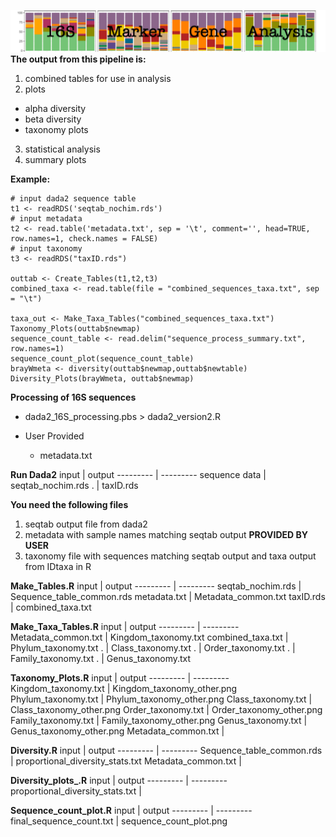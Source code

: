 ![logo](/images/Picture1.png)
**The output from this pipeline is:**
1) combined tables for use in analysis
2) plots
 - alpha diversity
 - beta diversity
 - taxonomy plots
3) statistical analysis
4) summary plots


**Example:**
```
# input dada2 sequence table
t1 <- readRDS('seqtab_nochim.rds')
# input metadata
t2 <- read.table('metadata.txt', sep = '\t', comment='', head=TRUE, row.names=1, check.names = FALSE)
# input taxonomy
t3 <- readRDS("taxID.rds")

outtab <- Create_Tables(t1,t2,t3)
combined_taxa <- read.table(file = "combined_sequences_taxa.txt", sep = "\t")

taxa_out <- Make_Taxa_Tables("combined_sequences_taxa.txt")
Taxonomy_Plots(outtab$newmap)
sequence_count_table <- read.delim("sequence_process_summary.txt", row.names=1)
sequence_count_plot(sequence_count_table)
brayWmeta <- diversity(outtab$newmap,outtab$newtable)
Diversity_Plots(brayWmeta, outtab$newmap)
```



**Processing of 16S sequences**
  - dada2_16S_processing.pbs > dada2_version2.R

- User Provided
  - metadata.txt

**Run Dada2**
input | output
--------- | ---------
sequence data | seqtab_nochim.rds
 . | taxID.rds


**You need the following files**
1) seqtab output file from dada2
2) metadata with sample names matching seqtab output **PROVIDED BY USER**
3) taxonomy file with sequences matching seqtab output and taxa output from IDtaxa in R

**Make_Tables.R**
input | output
--------- | ---------
seqtab_nochim.rds | Sequence_table_common.rds
metadata.txt | Metadata_common.txt
taxID.rds | combined_taxa.txt


**Make_Taxa_Tables.R**
input | output
--------- | ---------
Metadata_common.txt | Kingdom_taxonomy.txt
combined_taxa.txt | Phylum_taxonomy.txt
.  | Class_taxonomy.txt
.  | Order_taxonomy.txt
.  | Family_taxonomy.txt
.  | Genus_taxonomy.txt

**Taxonomy_Plots.R**
input | output
--------- | ---------
Kingdom_taxonomy.txt | Kingdom_taxonomy_other.png
Phylum_taxonomy.txt | Phylum_taxonomy_other.png
Class_taxonomy.txt | Class_taxonomy_other.png
Order_taxonomy.txt | Order_taxonomy_other.png
Family_taxonomy.txt | Family_taxonomy_other.png
Genus_taxonomy.txt | Genus_taxonomy_other.png
Metadata_common.txt | 

**Diversity.R**
input | output
--------- | ---------
Sequence_table_common.rds | proportional_diversity_stats.txt
Metadata_common.txt | 

**Diversity_plots_.R**
input | output
--------- | ---------
proportional_diversity_stats.txt | 

**Sequence_count_plot.R**
input | output
--------- | ---------
final_sequence_count.txt | sequence_count_plot.png